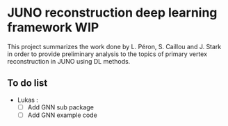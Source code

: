 # JUNO reconstruction deep learning  framework WIP

This project summarizes the work done by L. Péron, S. Caillou and J. Stark in order to provide preliminary analysis to the topics of primary vertex reconstruction in JUNO using DL methods.

## To do list

- Lukas :
    - [ ] Add GNN sub package
    - [ ] Add GNN example code